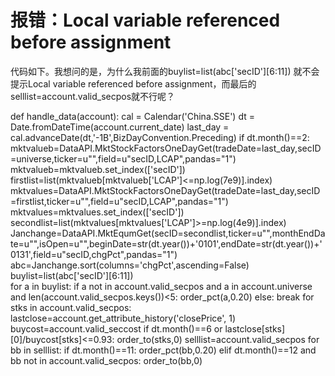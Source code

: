 # 报错：Local variable referenced before assignment

代码如下。我想问的是，为什么我前面的buylist=list(abc['secID'][6:11]) 就不会提示Local variable referenced before assignment，而最后的selllist=account.valid_secpos就不行呢？

def handle_data(account): 
    cal = Calendar('China.SSE')
    dt = Date.fromDateTime(account.current_date) 
    last_day = cal.advanceDate(dt,'-1B',BizDayConvention.Preceding)
    if dt.month()==2:
        mktvalueb=DataAPI.MktStockFactorsOneDayGet(tradeDate=last_day,secID=universe,ticker=u"",field=u"secID,LCAP",pandas="1")
        mktvalueb=mktvalueb.set_index(['secID'])
        firstlist=list(mktvalueb[mktvalueb['LCAP']&lt;=np.log(7e9)].index)  
        mktvalues=DataAPI.MktStockFactorsOneDayGet(tradeDate=last_day,secID=firstlist,ticker=u"",field=u"secID,LCAP",pandas="1")
        mktvalues=mktvalues.set_index(['secID'])
        secondlist=list(mktvalues[mktvalues['LCAP']&gt;=np.log(4e9)].index)
        Janchange=DataAPI.MktEqumGet(secID=secondlist,ticker=u"",monthEndDate=u"",isOpen=u"",beginDate=str(dt.year())+'0101',endDate=str(dt.year())+'0131',field=u"secID,chgPct",pandas="1")
        abc=Janchange.sort(columns='chgPct',ascending=False)
        buylist=list(abc['secID'][6:11])                                        
        for a in buylist:
         if a not in account.valid_secpos and a in account.universe and len(account.valid_secpos.keys())&lt;5:
            order_pct(a,0.20)
         else:
            break
    for stks in account.valid_secpos:
        lastclose=account.get_attribute_history('closePrice', 1)
        buycost=account.valid_seccost
        if dt.month()==6 or lastclose[stks][0]/buycost[stks]&lt;=0.93: 
            order_to(stks,0)
            selllist=account.valid_secpos
    for bb in selllist:
        if dt.month()==11:
            order_pct(bb,0.20)
        elif dt.month()==12 and bb not in account.valid_secpos:
            order_to(bb,0)